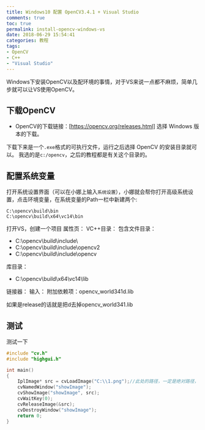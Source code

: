 ```yaml
---
title: Windows10 配置 OpenCV3.4.1 + Visual Studio
comments: true
toc: true
permalink: install-opencv-windows-vs
date: 2018-06-29 15:54:41
categories: 教程
tags:
- OpenCV
- C++
- "Visual Studio"
---
```

Windows下安装OpenCV以及配环境的事情，对于VS来说一点都不麻烦，简单几步就可以让VS使用OpenCV。

<!-- more -->
## 下载OpenCV
- OpenCV的下载链接：[https://opencv.org/releases.html]
选择 Windows 版本的下载。

下载下来是一个`.exe`格式的可执行文件，运行之后选择 OpenCV 的安装目录就可以。
我选的是`c:/opencv`，之后的教程都是有关这个目录的。

## 配置系统变量
打开系统设置界面（可以在小娜上输入`系统设置`），小娜就会帮你打开高级系统设置，点击环境变量，在系统变量的Path一栏中新建两个:
```
C:\opencv\build\bin
C:\opencv\build\x64\vc14\bin
```

打开VS，创建一个项目
属性页：
VC++目录：
包含文件目录：
- C:\opencv\build\include\
- C:\opencv\build\include\opencv2
- C:\opencv\build\include\opencv

库目录：
- C:\opencv\build\x64\vc14\lib

链接器：
输入：
附加依赖项：opencv_world341d.lib

如果是release的话就是把d去掉opencv_world341.lib
## 测试
测试一下
```c++
#include "cv.h"
#include "highgui.h"

int main()
{
	IplImage* src = cvLoadImage("C:\\1.png");//此处的路径，一定是绝对路径，相对路径会报错的
	cvNamedWindow("showImage");
	cvShowImage("showImage", src);
	cvWaitKey(0);
	cvReleaseImage(&src);
	cvDestroyWindow("showImage");
	return 0;
}
```